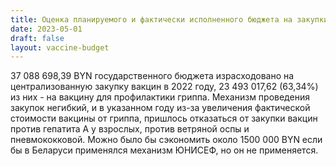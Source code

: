 ```yaml
---
title: Оценка планируемого и фактически исполненного бюджета на закупки вакцин в 2022 году.
date: 2023-05-01
draft: false
layout: vaccine-budget
---
```

37 088 698,39 BYN государственного бюджета израсходовано на централизованную закупку вакцин в 2022 году,
23 493 017,62 (63,34%) из них - на вакцину для профилактики гриппа.
Механизм проведения закупок негибкий, и в указанном году из-за увеличения фактической стоимости вакцины от гриппа, пришлось отказаться от закупки вакцин против гепатита А у взрослых, против ветряной оспы и пневмококковой.
Можно было бы сэкономить около 1500 000 BYN если бы в Беларуси применялся механизм ЮНИСЕФ, но он не применяется.
